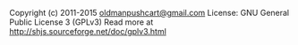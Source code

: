 Copyright (c) 2011-2015 oldmanpushcart@gmail.com
License: GNU General Public License 3 (GPLv3)
Read more at http://shjs.sourceforge.net/doc/gplv3.html
